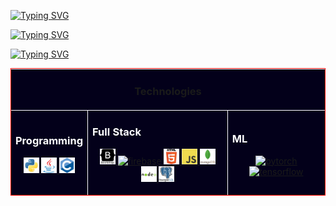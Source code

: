 <a href="https://git.io/typing-svg"><img src="https://readme-typing-svg.demolab.com?font=Fira+Code&size=79&duration=1&pause=730&color=07F700FF&center=false&vCenter=false&multiline=true&width=2605&height=100&lines=+++++++++++++++++++++%3C%F0%9F%92%BB%3E" alt="Typing SVG" /></a>

<a href="https://git.io/typing-svg"><img src="https://readme-typing-svg.demolab.com?font=Fira+Code&size=40&duration=2000&pause=730&color=07F700FF&center=true&vCenter=true&multiline=true&width=2605&height=475&lines=Hey+there+%F0%9F%91%90;Here's+a+cup+of+tea+%F0%9F%8D%B5;My+name+is+Long+Nguyen%2C+an+undergrad+%40+Brandeis26+%F0%9F%8E%92;I+love+learning+and+applying+it+to+solve+problems+and+create+%F0%9F%94%A9;Ultimately%2C+I+hope+to+contribute+towards+a+meaningful+positive+betterment+of+society+%F0%9F%8C%B3;I%E2%80%99m+currently+interested+in+ML%2C+Pytorch%2C+DataStructures+%2B+Algorithms+%26%26+Backend+Development+%F0%9F%93%9A;But+that's+it+from+me.+Don't+hesitate+to+reach+out+%F0%9F%98%B0;I+hope+you+enjoy+your+stay+%F0%9F%92%9B+" alt="Typing SVG" /></a>

<a href="https://git.io/typing-svg"><img src="https://readme-typing-svg.demolab.com?font=Fira+Code&size=79&duration=1&pause=730&color=07F700FF&center=false&vCenter=false&multiline=true&width=2605&height=100&lines=+++++++++++++++++++++%3C/%F0%9F%92%BB%3E" alt="Typing SVG" /></a>

<div style = "background-color: #03001AFF" align="center">
  <table style="border-collapse: collapse; border: 1px solid red;">
    <tr>
      <tr>
        <td align="center" colspan="3" style="border-top: 1px solid white; border-bottom: 1px solid white;">
          <h3 align="center">Technologies</h3>
        </td>
      </tr>
      <td align="center" style="border-right: 1px solid white;">
        <h3 align="left" style="color: white;">Programming</h3>
        <p>
          <a href="https://www.python.org" target="_blank" rel="noreferrer">
            <img src="https://raw.githubusercontent.com/devicons/devicon/master/icons/python/python-original.svg" alt="python" width="25" height="25"/>
          </a>
          <a href="https://www.java.com" target="_blank" rel="noreferrer">
            <img src="https://raw.githubusercontent.com/devicons/devicon/master/icons/java/java-original.svg" alt="java" width="25" height="25"/>
          </a>
          <a href="https://www.cprogramming.com/" target="_blank" rel="noreferrer">
            <img src="https://raw.githubusercontent.com/devicons/devicon/master/icons/c/c-original.svg" alt="c" width="25" height="25"/>
          </a>
        </p>
      </td>
      <td align="center" style="border-right: 1px solid white;">
        <h3 align="left" style="color: white;">Full Stack</h3>
        <p>
          <a href="https://getbootstrap.com" target="_blank" rel="noreferrer">
            <img src="https://raw.githubusercontent.com/devicons/devicon/master/icons/bootstrap/bootstrap-plain-wordmark.svg" alt="bootstrap" width="25" height="25"/>
          </a>
          <a href="https://firebase.google.com/" target="_blank" rel="noreferrer">
            <img src="https://www.vectorlogo.zone/logos/firebase/firebase-icon.svg" alt="firebase" width="25" height="25"/>
          </a>
          <a href="https://www.w3.org/html/" target="_blank" rel="noreferrer">
            <img src="https://raw.githubusercontent.com/devicons/devicon/master/icons/html5/html5-original-wordmark.svg" alt="html5" width="25" height="25"/>
          </a>
          <a href="https://developer.mozilla.org/en-US/docs/Web/JavaScript" target="_blank" rel="noreferrer">
            <img src="https://raw.githubusercontent.com/devicons/devicon/master/icons/javascript/javascript-original.svg" alt="javascript" width="25" height="25"/>
          </a>
          <a href="https://www.mongodb.com/" target="_blank" rel="noreferrer">
            <img src="https://raw.githubusercontent.com/devicons/devicon/master/icons/mongodb/mongodb-original-wordmark.svg" alt="mongodb" width="25" height="25"/>
          </a>
          <a href="https://nodejs.org" target="_blank" rel="noreferrer">
            <img src="https://raw.githubusercontent.com/devicons/devicon/master/icons/nodejs/nodejs-original-wordmark.svg" alt="nodejs" width="25" height="25"/>
          </a>
          <a href="https://www.postgresql.org" target="_blank" rel="noreferrer">
            <img src="https://raw.githubusercontent.com/devicons/devicon/master/icons/postgresql/postgresql-original-wordmark.svg" alt="postgresql" width="25" height="25"/>
          </a>
        </p>
      </td>
      <td align="center">
        <h3 align="left" style="color: white;">ML</h3>
        <p>
          <a href="https://pytorch.org/" target="_blank" rel="noreferrer">
            <img src="https://www.vectorlogo.zone/logos/pytorch/pytorch-icon.svg" alt="pytorch" width="25" height="25"/>
          </a>
          <a href="https://www.tensorflow.org" target="_blank" rel="noreferrer">
            <img src="https://www.vectorlogo.zone/logos/tensorflow/tensorflow-icon.svg" alt="tensorflow" width="25" height="25"/>
          </a>
        </p>
      </td>
    </tr>
  </table>
</div>
